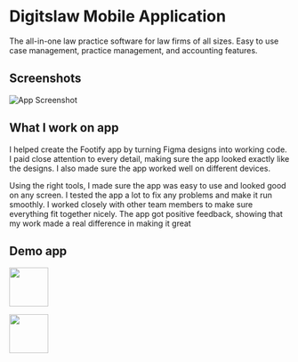 
# Digitslaw Mobile Application

The all-in-one law practice software for law firms of all sizes. Easy to use case management, practice management, and accounting features.


## Screenshots

![App Screenshot](https://github.com/anandyadav21219/Digitslaw-Mobile-Application/blob/main/Digitslaw%20app%20promo.png?raw=true)


## What I work on app

I helped create the Footify app by turning Figma designs into working code. I paid close attention to every detail, making sure the app looked exactly like the designs. I also made sure the app worked well on different devices.

Using the right tools, I made sure the app was easy to use and looked good on any screen. I tested the app a lot to fix any problems and make it run smoothly. I worked closely with other team members to make sure everything fit together nicely. The app got positive feedback, showing that my work made a real difference in making it great

## Demo app

<a href="https://play.google.com/store/apps/details?id=com.digitslaw.android" target="_blank"><img src="https://play.google.com/intl/en_us/badges/static/images/badges/en_badge_web_generic.png" height ="70px"></a>


<a href="https://apps.apple.com/us/app/digitslaw-app/id1662474582" target="_blank"><img src="https://1000logos.net/wp-content/uploads/2020/08/apple-app-store-logo.jpg" height ="70px"></a>
